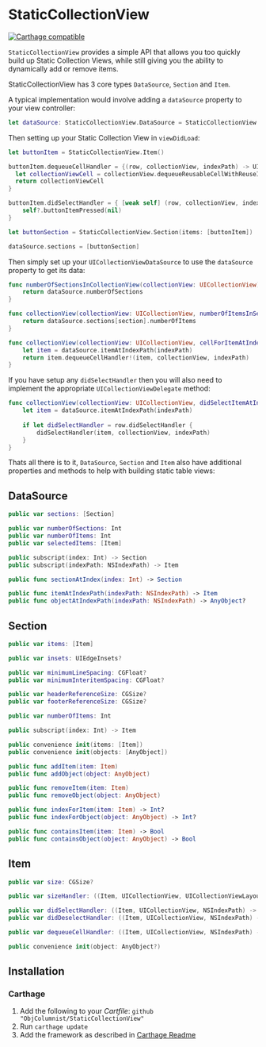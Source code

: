 # StaticCollectionView

[![Carthage compatible](https://img.shields.io/badge/Carthage-compatible-4BC51D.svg?style=flat)](https://github.com/Carthage/Carthage)

`StaticCollectionView` provides a simple API that allows you too quickly build up Static Collection Views, while still giving you the ability to dynamically add or remove items.

StaticCollectionView has 3 core types `DataSource`, `Section` and `Item`.

A typical implementation would involve adding a `dataSource` property to your view controller:

```swift
let dataSource: StaticCollectionView.DataSource = StaticCollectionView.DataSource()
```

Then setting up your Static Collection View in `viewDidLoad`:

```swift
let buttonItem = StaticCollectionView.Item()

buttonItem.dequeueCellHandler = {(row, collectionView, indexPath) -> UICollectionViewCell in
  let collectionViewCell = collectionView.dequeueReusableCellWithReuseIdentifier("UICollectionViewCell", forIndexPath: indexPath) as! UICollectionViewCell
  return collectionViewCell
}

buttonItem.didSelectHandler = { [weak self] (row, collectionView, indexPath) -> Void in
    self?.buttonItemPressed(nil)
}

let buttonSection = StaticCollectionView.Section(items: [buttonItem])

dataSource.sections = [buttonSection]
```

Then simply set up your `UICollectionViewDataSource` to use the `dataSource` property to get its data:

```swift
func numberOfSectionsInCollectionView(collectionView: UICollectionView) -> Int {
    return dataSource.numberOfSections
}

func collectionView(collectionView: UICollectionView, numberOfItemsInSection section: Int) -> Int {
    return dataSource.sections[section].numberOfItems
}

func collectionView(collectionView: UICollectionView, cellForItemAtIndexPath indexPath: NSIndexPath) -> UICollectionViewCell {    
    let item = dataSource.itemAtIndexPath(indexPath)
    return item.dequeueCellHandler!(item, collectionView, indexPath)    
}
```

If you have setup any `didSelectHandler` then you will also need to implement the appropriate `UICollectionViewDelegate` method:

```swift
func collectionView(collectionView: UICollectionView, didSelectItemAtIndexPath indexPath: NSIndexPath) {
    let item = dataSource.itemAtIndexPath(indexPath)
    
    if let didSelectHandler = row.didSelectHandler {
        didSelectHandler(item, collectionView, indexPath)
    }
}
```

Thats all there is to it, `DataSource`, `Section` and `Item` also have additional properties and methods to help with building static table views:

## DataSource

```swift
public var sections: [Section]

public var numberOfSections: Int
public var numberOfItems: Int
public var selectedItems: [Item]

public subscript(index: Int) -> Section
public subscript(indexPath: NSIndexPath) -> Item

public func sectionAtIndex(index: Int) -> Section

public func itemAtIndexPath(indexPath: NSIndexPath) -> Item
public func objectAtIndexPath(indexPath: NSIndexPath) -> AnyObject?
```

## Section

```swift
public var items: [Item]

public var insets: UIEdgeInsets?

public var minimumLineSpacing: CGFloat?
public var minimumInteritemSpacing: CGFloat?

public var headerReferenceSize: CGSize?
public var footerReferenceSize: CGSize?

public var numberOfItems: Int

public subscript(index: Int) -> Item

public convenience init(items: [Item])
public convenience init(objects: [AnyObject])

public func addItem(item: Item)
public func addObject(object: AnyObject)

public func removeItem(item: Item)
public func removeObject(object: AnyObject)

public func indexForItem(item: Item) -> Int?
public func indexForObject(object: AnyObject) -> Int?

public func containsItem(item: Item) -> Bool
public func containsObject(object: AnyObject) -> Bool
```

## Item

```swift
public var size: CGSize?

public var sizeHandler: ((Item, UICollectionView, UICollectionViewLayout, NSIndexPath) -> CGSize)?

public var didSelectHandler: ((Item, UICollectionView, NSIndexPath) -> Void)?
public var didDeselectHandler: ((Item, UICollectionView, NSIndexPath) -> Void)?

public var dequeueCellHandler: ((Item, UICollectionView, NSIndexPath) -> UICollectionViewCell)?

public convenience init(object: AnyObject?)
```


## Installation

### Carthage

1. Add the following to your *Cartfile*:
  `github "ObjColumnist/StaticCollectionView"`
2. Run `carthage update`
3. Add the framework as described in [Carthage Readme](https://github.com/Carthage/Carthage#adding-frameworks-to-an-application)

